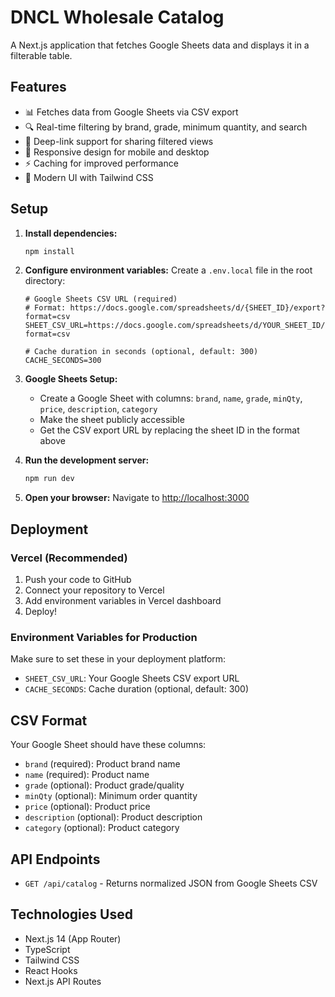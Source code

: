 # DNCL Wholesale Catalog

A Next.js application that fetches Google Sheets data and displays it in a filterable table.

## Features

- 📊 Fetches data from Google Sheets via CSV export
- 🔍 Real-time filtering by brand, grade, minimum quantity, and search
- 🔗 Deep-link support for sharing filtered views
- 📱 Responsive design for mobile and desktop
- ⚡ Caching for improved performance
- 🎨 Modern UI with Tailwind CSS

## Setup

1. **Install dependencies:**
   ```bash
   npm install
   ```

2. **Configure environment variables:**
   Create a `.env.local` file in the root directory:
   ```env
   # Google Sheets CSV URL (required)
   # Format: https://docs.google.com/spreadsheets/d/{SHEET_ID}/export?format=csv
   SHEET_CSV_URL=https://docs.google.com/spreadsheets/d/YOUR_SHEET_ID/export?format=csv
   
   # Cache duration in seconds (optional, default: 300)
   CACHE_SECONDS=300
   ```

3. **Google Sheets Setup:**
   - Create a Google Sheet with columns: `brand`, `name`, `grade`, `minQty`, `price`, `description`, `category`
   - Make the sheet publicly accessible
   - Get the CSV export URL by replacing the sheet ID in the format above

4. **Run the development server:**
   ```bash
   npm run dev
   ```

5. **Open your browser:**
   Navigate to [http://localhost:3000](http://localhost:3000)

## Deployment

### Vercel (Recommended)

1. Push your code to GitHub
2. Connect your repository to Vercel
3. Add environment variables in Vercel dashboard
4. Deploy!

### Environment Variables for Production

Make sure to set these in your deployment platform:
- `SHEET_CSV_URL`: Your Google Sheets CSV export URL
- `CACHE_SECONDS`: Cache duration (optional, default: 300)

## CSV Format

Your Google Sheet should have these columns:
- `brand` (required): Product brand name
- `name` (required): Product name
- `grade` (optional): Product grade/quality
- `minQty` (optional): Minimum order quantity
- `price` (optional): Product price
- `description` (optional): Product description
- `category` (optional): Product category

## API Endpoints

- `GET /api/catalog` - Returns normalized JSON from Google Sheets CSV

## Technologies Used

- Next.js 14 (App Router)
- TypeScript
- Tailwind CSS
- React Hooks
- Next.js API Routes

